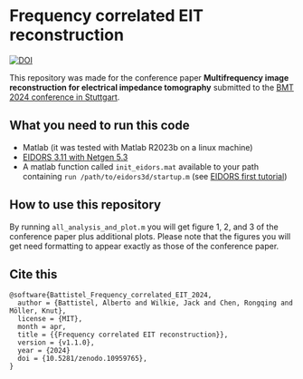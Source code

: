# Frequency correlated EIT reconstruction

[![DOI](https://zenodo.org/badge/784914338.svg)](https://zenodo.org/doi/10.5281/zenodo.10959765)

This repository was made for the conference paper __Multifrequency image reconstruction for electrical impedance tomography__
submitted to the [BMT 2024 conference in Stuttgart](https://www.vde.com/bmt).


## What you need to run this code

- Matlab (it was tested with Matlab R2023b on a linux machine)
- [EIDORS 3.11 with Netgen 5.3](https://eidors3d.sourceforge.net/)
- A matlab function called `init_eidors.mat` available to your path containing
`run /path/to/eidors3d/startup.m` (see [EIDORS first tutorial](https://eidors3d.sourceforge.net/tutorial/EIDORS_basics/one_line.shtml))


## How to use this repository

By running `all_analysis_and_plot.m` you will get figure 1, 2, and 3 of the conference paper
plus additional plots.
Please note that the figures you will get need formatting to appear exactly as those of the conference paper.


## Cite this

    @software{Battistel_Frequency_correlated_EIT_2024,
      author = {Battistel, Alberto and Wilkie, Jack and Chen, Rongqing and Möller, Knut},
      license = {MIT},
      month = apr,
      title = {{Frequency correlated EIT reconstruction}},
      version = {v1.1.0},
      year = {2024}
      doi = {10.5281/zenodo.10959765},
    }
